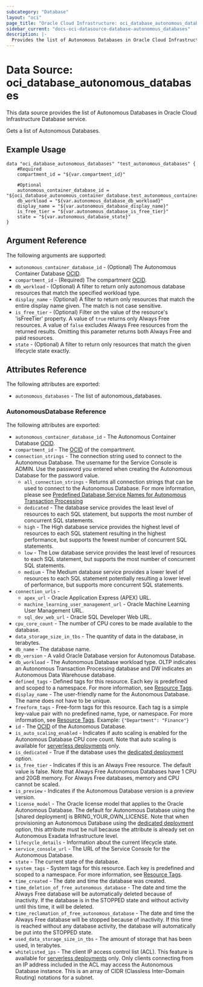 ```yaml
---
subcategory: "Database"
layout: "oci"
page_title: "Oracle Cloud Infrastructure: oci_database_autonomous_databases"
sidebar_current: "docs-oci-datasource-database-autonomous_databases"
description: |-
  Provides the list of Autonomous Databases in Oracle Cloud Infrastructure Database service
---
```


# Data Source: oci_database_autonomous_databases
This data source provides the list of Autonomous Databases in Oracle Cloud Infrastructure Database service.

Gets a list of Autonomous Databases.


## Example Usage

```hcl
data "oci_database_autonomous_databases" "test_autonomous_databases" {
	#Required
	compartment_id = "${var.compartment_id}"

	#Optional
	autonomous_container_database_id = "${oci_database_autonomous_container_database.test_autonomous_container_database.id}"
	db_workload = "${var.autonomous_database_db_workload}"
	display_name = "${var.autonomous_database_display_name}"
	is_free_tier = "${var.autonomous_database_is_free_tier}"
	state = "${var.autonomous_database_state}"
}
```

## Argument Reference

The following arguments are supported:

* `autonomous_container_database_id` - (Optional) The Autonomous Container Database [OCID](https://docs.cloud.oracle.com/iaas/Content/General/Concepts/identifiers.htm).
* `compartment_id` - (Required) The compartment [OCID](https://docs.cloud.oracle.com/iaas/Content/General/Concepts/identifiers.htm).
* `db_workload` - (Optional) A filter to return only autonomous database resources that match the specified workload type.
* `display_name` - (Optional) A filter to return only resources that match the entire display name given. The match is not case sensitive.
* `is_free_tier` - (Optional) Filter on the value of the resource's 'isFreeTier' property. A value of `true` returns only Always Free resources. A value of `false` excludes Always Free resources from the returned results. Omitting this parameter returns both Always Free and paid resources. 
* `state` - (Optional) A filter to return only resources that match the given lifecycle state exactly.


## Attributes Reference

The following attributes are exported:

* `autonomous_databases` - The list of autonomous_databases.

### AutonomousDatabase Reference

The following attributes are exported:

* `autonomous_container_database_id` - The Autonomous Container Database [OCID](https://docs.cloud.oracle.com/iaas/Content/General/Concepts/identifiers.htm).
* `compartment_id` - The [OCID](https://docs.cloud.oracle.com/iaas/Content/General/Concepts/identifiers.htm) of the compartment.
* `connection_strings` - The connection string used to connect to the Autonomous Database. The username for the Service Console is ADMIN. Use the password you entered when creating the Autonomous Database for the password value.
	* `all_connection_strings` - Returns all connection strings that can be used to connect to the Autonomous Database. For more information, please see [Predefined Database Service Names for Autonomous Transaction Processing](https://docs.oracle.com/en/cloud/paas/atp-cloud/atpug/connect-predefined.html#GUID-9747539B-FD46-44F1-8FF8-F5AC650F15BE) 
	* `dedicated` - The database service provides the least level of resources to each SQL statement, but supports the most number of concurrent SQL statements.
	* `high` - The High database service provides the highest level of resources to each SQL statement resulting in the highest performance, but supports the fewest number of concurrent SQL statements.
	* `low` - The Low database service provides the least level of resources to each SQL statement, but supports the most number of concurrent SQL statements.
	* `medium` - The Medium database service provides a lower level of resources to each SQL statement potentially resulting a lower level of performance, but supports more concurrent SQL statements.
* `connection_urls` - 
	* `apex_url` - Oracle Application Express (APEX) URL.
	* `machine_learning_user_management_url` - Oracle Machine Learning User Management URL.
	* `sql_dev_web_url` - Oracle SQL Developer Web URL.
* `cpu_core_count` - The number of CPU cores to be made available to the database.
* `data_storage_size_in_tbs` - The quantity of data in the database, in terabytes.
* `db_name` - The database name.
* `db_version` - A valid Oracle Database version for Autonomous Database.
* `db_workload` - The Autonomous Database workload type. OLTP indicates an Autonomous Transaction Processing database and DW indicates an Autonomous Data Warehouse database.
* `defined_tags` - Defined tags for this resource. Each key is predefined and scoped to a namespace. For more information, see [Resource Tags](https://docs.cloud.oracle.com/iaas/Content/General/Concepts/resourcetags.htm). 
* `display_name` - The user-friendly name for the Autonomous Database. The name does not have to be unique.
* `freeform_tags` - Free-form tags for this resource. Each tag is a simple key-value pair with no predefined name, type, or namespace. For more information, see [Resource Tags](https://docs.cloud.oracle.com/iaas/Content/General/Concepts/resourcetags.htm).  Example: `{"Department": "Finance"}` 
* `id` - The [OCID](https://docs.cloud.oracle.com/iaas/Content/General/Concepts/identifiers.htm) of the Autonomous Database.
* `is_auto_scaling_enabled` - Indicates if auto scaling is enabled for the Autonomous Database CPU core count. Note that auto scaling is available for [serverless deployments](https://docs.cloud.oracle.com/iaas/Content/Database/Concepts/adboverview.htm#AEI) only. 
* `is_dedicated` - True if the database uses the [dedicated deployment](https://docs.cloud.oracle.com/iaas/Content/Database/Concepts/adbddoverview.htm) option. 
* `is_free_tier` - Indicates if this is an Always Free resource. The default value is false. Note that Always Free Autonomous Databases have 1 CPU and 20GB memory. For Always Free databases, memory and CPU cannot be scaled. 
* `is_preview` - Indicates if the Autonomous Database version is a preview version.
* `license_model` - The Oracle license model that applies to the Oracle Autonomous Database. The default for Autonomous Database using the [shared deployment] is BRING_YOUR_OWN_LICENSE. Note that when provisioning an Autonomous Database using the [dedicated deployment](https://docs.cloud.oracle.com/iaas/Content/Database/Concepts/adbddoverview.htm) option, this attribute must be null because the attribute is already set on Autonomous Exadata Infrastructure level. 
* `lifecycle_details` - Information about the current lifecycle state.
* `service_console_url` - The URL of the Service Console for the Autonomous Database.
* `state` - The current state of the database.
* `system_tags` - System tags for this resource. Each key is predefined and scoped to a namespace. For more information, see [Resource Tags](https://docs.cloud.oracle.com/iaas/Content/General/Concepts/resourcetags.htm). 
* `time_created` - The date and time the database was created.
* `time_deletion_of_free_autonomous_database` - The date and time the Always Free database will be automatically deleted because of inactivity. If the database is in the STOPPED state and without activity until this time, it will be deleted. 
* `time_reclamation_of_free_autonomous_database` - The date and time the Always Free database will be stopped because of inactivity. If this time is reached without any database activity, the database will automatically be put into the STOPPED state. 
* `used_data_storage_size_in_tbs` - The amount of storage that has been used, in terabytes.
* `whitelisted_ips` - The client IP access control list (ACL). This feature is available for [serverless deployments](https://docs.cloud.oracle.com/iaas/Content/Database/Concepts/adboverview.htm#AEI) only.  Only clients connecting from an IP address included in the ACL may access the Autonomous Database instance. This is an array of CIDR (Classless Inter-Domain Routing) notations for a subnet. 


